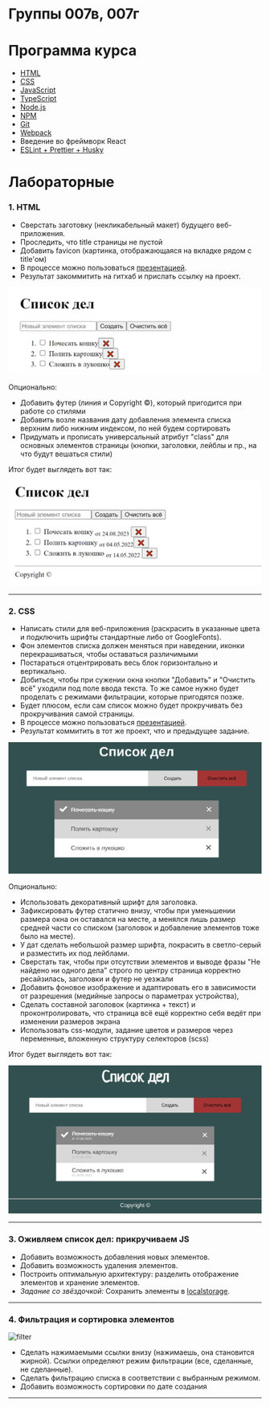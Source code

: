 # Группы 007в, 007г
# Программа курса
* [HTML](https://dmitryweiner.github.io/web-lectures/Basic%20-%20HTML.html)
* [CSS](https://dmitryweiner.github.io/web-lectures/Basic%20-%20CSS.html)
* [JavaScript](https://dmitryweiner.github.io/web-lectures/Basic%20-%20JS.html)
* [TypeScript](https://dmitryweiner.github.io/web-lectures/Basic%20-%20TypeScript.html)
* [Node.js](https://dmitryweiner.github.io/web-lectures/Basic%20-%20Nodejs.html)
* [NPM](https://dmitryweiner.github.io/web-lectures/Basic%20-%20NPM.html)
* [Git](https://dmitryweiner.github.io/web-lectures/Basic%20-%20Git.html)
* [Webpack](https://dmitryweiner.github.io/web-lectures/Basic%20-%20Webpack.html#/)
* Введение во фреймворк React
* [ESLint + Prettier + Husky](https://github.com/dmitryweiner/web-lectures/raw/main/old/%D0%9B%D0%B5%D0%BA%D1%86%D0%B8%D1%8F%20eslint%20prettier%20husky.pptx)

# Лабораторные
### 1. HTML

* Сверстать заготовку (некликабельный макет) будущего веб-приложения.
* Проследить, что title страницы не пустой
* Добавить favicon (картинка, отображающаяся на вкладке рядом с title'ом)
* В процессе можно пользоваться [презентацией](https://dmitryweiner.github.io/web-lectures/Basic%20-%20HTML.html#/).
* Результат закоммитить на гитхаб и прислать ссылку на проект.

![html](html_basic.png)

Опционально:
* Добавить футер (линия и Copyright ©), который пригодится при работе со стилями
* Добавить возле названия дату добавления элемента списка верхним либо нижним индексом, по ней будем сортировать
* Придумать и прописать универсальный атрибут "class" для основных элементов страницы (кнопки, заголовки, лейблы и пр., на что будут вешаться стили)

Итог будет выглядеть вот так:

![html](html_advanced.png)

<hr/>

### 2. CSS

* Написать стили для веб-приложения (раскрасить в указанные цвета и подключить шрифты стандартные либо от GoogleFonts).
* Фон элементов списка должен меняться при наведении, иконки перекрашиваться, чтобы оставаться различимыми 
* Постараться отцентрировать весь блок горизонтально и вертикально.
* Добиться, чтобы при сужении окна кнопки "Добавить" и "Очистить всё" уходили под поле ввода текста. То же самое нужно будет проделать с режимами фильтрации, которые пригодятся позже.
* Будет плюсом, если сам список можно будет прокручивать без прокручивания самой страницы.
* В процессе можно пользоваться [презентацией](https://dmitryweiner.github.io/web-lectures/Basic%20-%20CSS.html#/).
* Результат коммитить в тот же проект, что и предыдущее задание.

![css](css_basic.png)

  Опционально:
* Использовать декоративный шрифт для заголовка.
* Зафиксировать футер статично внизу, чтобы при уменьшении размера окна он оставался на месте, а менялся лишь размер средней части со списком (заголовок и добавление элементов тоже было на месте).
* У дат сделать небольшой размер шрифта, покрасить в светло-серый и разместить их под лейблами.
* Сверстать так, чтобы при отсутствии элементов и выводе фразы "Не найдено ни одного дела" строго по центру страница корректно ресайзилась, заголовки и футер не уезжали
* Добавить фоновое изображение и адаптировать его в зависимости от разрешения (медийные запросы о параметрах устройства),
* Сделать составной заголовок (картинка + текст) и проконтролировать, что страница всё ещё корректно себя ведёт при изменении размеров экрана
* Использовать css-модули, задание цветов и размеров через переменные, вложенную структуру селекторов (scss)

Итог будет выглядеть вот так:

![css](css_advanced.png)

<hr/>

### 3. Оживляем список дел: прикручиваем JS
* Добавить возможность добавления новых элементов.
* Добавить возможность удаления элементов.
* Построить оптимальную архитектуру: разделить отображение элементов и хранение элементов.
* _Задание со звёздочкой:_ Сохранить элементы в [localstorage](https://learn.javascript.ru/localstorage).

<hr/>

### 4. Фильтрация и сортировка элементов

![filter](src/assets/programs/filter.png)

* Сделать нажимаемыми ссылки внизу (нажимаешь, она становится жирной). Ссылки определяют режим фильтрации (все, сделанные, не сделанные).
* Сделать фильтрацию списка в соответствии с выбранным режимом.
* Добавить возможность сортировки по дате создания

<hr/>

